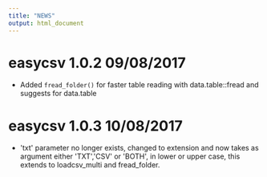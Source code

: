 ```yaml
---
title: "NEWS"
output: html_document
---
```


# easycsv 1.0.2 09/08/2017

* Added `fread_folder()` for faster table reading with data.table::fread and suggests for data.table

# easycsv 1.0.3 10/08/2017

* 'txt' parameter no longer exists, changed to extension and now takes as argument either 'TXT','CSV' or 'BOTH', in lower or upper case, this extends to loadcsv_multi and fread_folder.
